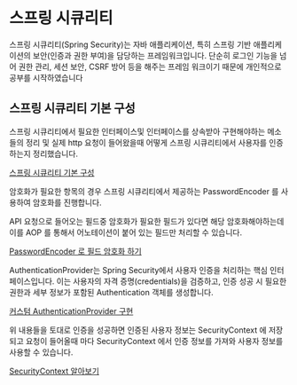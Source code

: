 # 스프링 시큐리티

스프링 시큐리티(Spring Security)는 자바 애플리케이션, 특히 스프링 기반 애플리케이션의 보안(인증과 권한 부여)을 담당하는 프레임워크입니다.
단순히 로그인 기능을 넘어 권한 관리, 세션 보안, CSRF 방어 등을 해주는 프레임 워크이기 때문에 개인적으로 공부를 시작하였습니다

## 스프링 시큐리티 기본 구성

스프링 시큐리티에서 필요한 인터페이스및 인터페이스를 상속받아 구현해야하는 메소들의 정리 및 실제 http 요청이 들어왔을때 어떻게 스프링 시큐리티에서 사용자를 인증하는지 정리했습니다.

[스프링 시큐리티 기본 구성](https://github.com/ByeonJuHwan/spring-security-study/blob/master/docs/spring-security-basic.md)

암호화가 필요한 항목의 경우 스프링 시큐리티에서 제공하는 PasswordEncoder 를 사용하여 암호화를 진행합니다.

API 요청으로 들어오는 필드중 암호화가 필요한 필드가 있다면 해당 암호화해야하는데 이를 AOP 를 통해서 어노테이션이 붙어 있는 필드만 처리할 수 있습니다.


[PasswordEncoder 로 필드 암호화 하기](https://github.com/ByeonJuHwan/spring-security-study/blob/master/docs/passwordEncoder.md)

AuthenticationProvider는 Spring Security에서 사용자 인증을 처리하는 핵심 인터페이스입니다. 
이는 사용자의 자격 증명(credentials)을 검증하고, 인증 성공 시 필요한 권한과 세부 정보가 포함된 Authentication 객체를 생성합니다.

[커스텀 AuthenticationProvider 구현](https://github.com/ByeonJuHwan/spring-security-study/blob/master/docs/authentication-provider.md)

위 내용들을 토대로 인증을 성공하면 인증된 사용자 정보는 SecurityContext 에 저장되고 요청이 들어올때 마다 SecurityContext 에서 인증 정보를 가져와 사용자 정보를 사용할 수 있습니다.

[SecurityContext 알아보기](https://github.com/ByeonJuHwan/spring-security-study/blob/master/docs/security-context.md)
